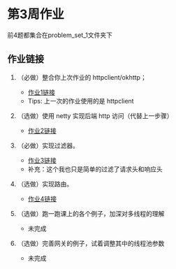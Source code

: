 # 第3周作业
前4题都集合在problem_set_1文件夹下

## 作业链接
1. （必做）整合你上次作业的 httpclient/okhttp；
    - [作业1链接](https://github.com/junyangwei/java-problem-sets/tree/main/03concurrency/problem_set_1/src/main/java/outbound/httpclient4)
    - Tips: 上一次的作业使用的是 httpclient

2. （选做）使用 netty 实现后端 http 访问（代替上一步骤）
    - [作业2链接](https://github.com/junyangwei/java-problem-sets/tree/main/03concurrency/problem_set_1/src/main/java/outbound/netty4)

3. （必做）实现过滤器。
    - [作业3链接](https://github.com/junyangwei/java-problem-sets/tree/main/03concurrency/problem_set_1/src/main/java/filter)
    - 补充：这个我也只是简单的过滤了请求头和响应头

4. （选做）实现路由。
    - [作业4链接](https://github.com/junyangwei/java-problem-sets/tree/main/03concurrency/problem_set_1/src/main/java/router)

5. （选做）跑一跑课上的各个例子，加深对多线程的理解
    - 未完成 

6. （选做）完善网关的例子，试着调整其中的线程池参数
    - 未完成 

